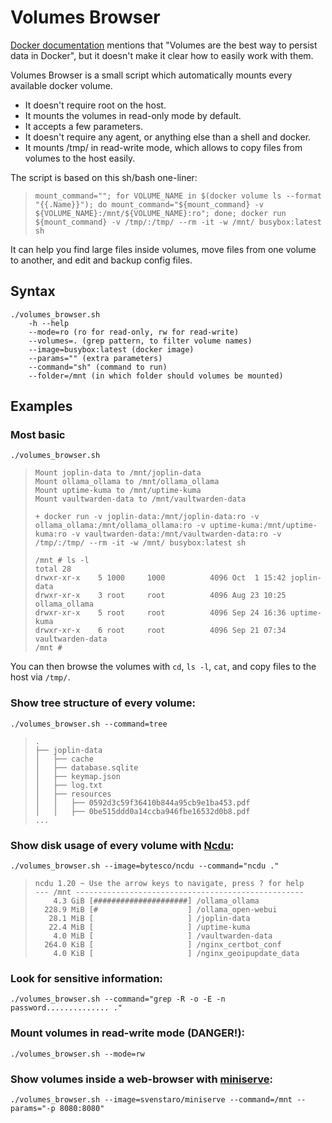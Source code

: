 # Volumes Browser

[Docker documentation](https://docs.docker.com/engine/storage/) mentions that "Volumes are the best way to persist data in Docker", but it doesn't make it clear how to easily work with them.

Volumes Browser is a small script which automatically mounts every available docker volume.

* It doesn't require root on the host.
* It mounts the volumes in read-only mode by default.
* It accepts a few parameters.
* It doesn't require any agent, or anything else than a shell and docker.
* It mounts /tmp/ in read-write mode, which allows to copy files from volumes to the host easily.

The script is based on this sh/bash one-liner:

> ```mount_command=""; for VOLUME_NAME in $(docker volume ls --format "{{.Name}}"); do mount_command="${mount_command} -v ${VOLUME_NAME}:/mnt/${VOLUME_NAME}:ro"; done; docker run ${mount_command} -v /tmp/:/tmp/ --rm -it -w /mnt/ busybox:latest sh```

It can help you find large files inside volumes, move files from one volume to another, and edit and backup config files.

## Syntax

```
./volumes_browser.sh
	-h --help
	--mode=ro (ro for read-only, rw for read-write)
	--volumes=. (grep pattern, to filter volume names)
	--image=busybox:latest (docker image)
	--params="" (extra parameters)
	--command="sh" (command to run)
	--folder=/mnt (in which folder should volumes be mounted)
```

## Examples

### Most basic

`./volumes_browser.sh`

>     Mount joplin-data to /mnt/joplin-data
>     Mount ollama_ollama to /mnt/ollama_ollama
>     Mount uptime-kuma to /mnt/uptime-kuma
>     Mount vaultwarden-data to /mnt/vaultwarden-data
>     
>     + docker run -v joplin-data:/mnt/joplin-data:ro -v ollama_ollama:/mnt/ollama_ollama:ro -v uptime-kuma:/mnt/uptime-kuma:ro -v vaultwarden-data:/mnt/vaultwarden-data:ro -v /tmp/:/tmp/ --rm -it -w /mnt/ busybox:latest sh
>     
>     /mnt # ls -l
>     total 28
>     drwxr-xr-x    5 1000     1000          4096 Oct  1 15:42 joplin-data
>     drwxr-xr-x    3 root     root          4096 Aug 23 10:25 ollama_ollama
>     drwxr-xr-x    5 root     root          4096 Sep 24 16:36 uptime-kuma
>     drwxr-xr-x    6 root     root          4096 Sep 21 07:34 vaultwarden-data
>     /mnt #

You can then browse the volumes with `cd`, `ls -l`, `cat`, and copy files to the host via `/tmp/`.

### Show tree structure of every volume:

`./volumes_browser.sh --command=tree`

>     .
>     ├── joplin-data
>     │   ├── cache
>     │   ├── database.sqlite
>     │   ├── keymap.json
>     │   ├── log.txt
>     │   ├── resources
>     │   │   ├── 0592d3c59f36410b844a95cb9e1ba453.pdf
>     │   │   ├── 0be515ddd0a14ccba946fbe16532d0b8.pdf
>     ...


### Show disk usage of every volume with [Ncdu](https://dev.yorhel.nl/ncdu):

`./volumes_browser.sh --image=bytesco/ncdu --command="ncdu ."`

>     ncdu 1.20 ~ Use the arrow keys to navigate, press ? for help
>     --- /mnt ---------------------------------------------------
>         4.3 GiB [#####################] /ollama_ollama
>       228.9 MiB [#                    ] /ollama_open-webui
>        28.1 MiB [                     ] /joplin-data
>        22.4 MiB [                     ] /uptime-kuma
>         4.0 MiB [                     ] /vaultwarden-data
>       264.0 KiB [                     ] /nginx_certbot_conf
>         4.0 KiB [                     ] /nginx_geoipupdate_data

### Look for sensitive information:

`./volumes_browser.sh --command="grep -R -o -E -n password.............. ."`

### Mount volumes in read-write mode (DANGER!):

`./volumes_browser.sh --mode=rw`

### Show volumes inside a web-browser with [miniserve](https://github.com/svenstaro/miniserve):

`./volumes_browser.sh --image=svenstaro/miniserve --command=/mnt --params="-p 8080:8080"`
